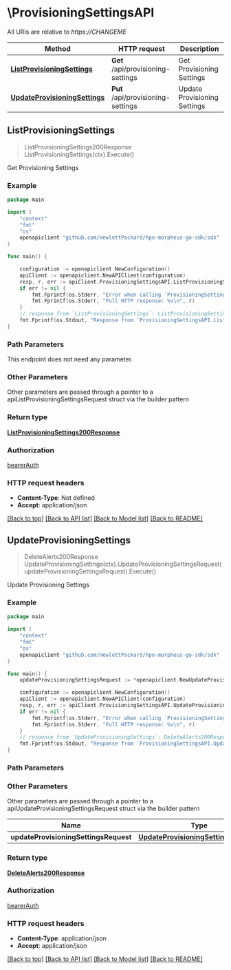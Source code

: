# \ProvisioningSettingsAPI

All URIs are relative to *https://CHANGEME*

Method | HTTP request | Description
------------- | ------------- | -------------
[**ListProvisioningSettings**](ProvisioningSettingsAPI.md#ListProvisioningSettings) | **Get** /api/provisioning-settings | Get Provisioning Settings
[**UpdateProvisioningSettings**](ProvisioningSettingsAPI.md#UpdateProvisioningSettings) | **Put** /api/provisioning-settings | Update Provisioning Settings



## ListProvisioningSettings

> ListProvisioningSettings200Response ListProvisioningSettings(ctx).Execute()

Get Provisioning Settings



### Example

```go
package main

import (
	"context"
	"fmt"
	"os"
	openapiclient "github.com/HewlettPackard/hpe-morpheus-go-sdk/sdk"
)

func main() {

	configuration := openapiclient.NewConfiguration()
	apiClient := openapiclient.NewAPIClient(configuration)
	resp, r, err := apiClient.ProvisioningSettingsAPI.ListProvisioningSettings(context.Background()).Execute()
	if err != nil {
		fmt.Fprintf(os.Stderr, "Error when calling `ProvisioningSettingsAPI.ListProvisioningSettings``: %v\n", err)
		fmt.Fprintf(os.Stderr, "Full HTTP response: %v\n", r)
	}
	// response from `ListProvisioningSettings`: ListProvisioningSettings200Response
	fmt.Fprintf(os.Stdout, "Response from `ProvisioningSettingsAPI.ListProvisioningSettings`: %v\n", resp)
}
```

### Path Parameters

This endpoint does not need any parameter.

### Other Parameters

Other parameters are passed through a pointer to a apiListProvisioningSettingsRequest struct via the builder pattern


### Return type

[**ListProvisioningSettings200Response**](ListProvisioningSettings200Response.md)

### Authorization

[bearerAuth](../README.md#bearerAuth)

### HTTP request headers

- **Content-Type**: Not defined
- **Accept**: application/json

[[Back to top]](#) [[Back to API list]](../README.md#documentation-for-api-endpoints)
[[Back to Model list]](../README.md#documentation-for-models)
[[Back to README]](../README.md)


## UpdateProvisioningSettings

> DeleteAlerts200Response UpdateProvisioningSettings(ctx).UpdateProvisioningSettingsRequest(updateProvisioningSettingsRequest).Execute()

Update Provisioning Settings



### Example

```go
package main

import (
	"context"
	"fmt"
	"os"
	openapiclient "github.com/HewlettPackard/hpe-morpheus-go-sdk/sdk"
)

func main() {
	updateProvisioningSettingsRequest := *openapiclient.NewUpdateProvisioningSettingsRequest() // UpdateProvisioningSettingsRequest |  (optional)

	configuration := openapiclient.NewConfiguration()
	apiClient := openapiclient.NewAPIClient(configuration)
	resp, r, err := apiClient.ProvisioningSettingsAPI.UpdateProvisioningSettings(context.Background()).UpdateProvisioningSettingsRequest(updateProvisioningSettingsRequest).Execute()
	if err != nil {
		fmt.Fprintf(os.Stderr, "Error when calling `ProvisioningSettingsAPI.UpdateProvisioningSettings``: %v\n", err)
		fmt.Fprintf(os.Stderr, "Full HTTP response: %v\n", r)
	}
	// response from `UpdateProvisioningSettings`: DeleteAlerts200Response
	fmt.Fprintf(os.Stdout, "Response from `ProvisioningSettingsAPI.UpdateProvisioningSettings`: %v\n", resp)
}
```

### Path Parameters



### Other Parameters

Other parameters are passed through a pointer to a apiUpdateProvisioningSettingsRequest struct via the builder pattern


Name | Type | Description  | Notes
------------- | ------------- | ------------- | -------------
 **updateProvisioningSettingsRequest** | [**UpdateProvisioningSettingsRequest**](UpdateProvisioningSettingsRequest.md) |  | 

### Return type

[**DeleteAlerts200Response**](DeleteAlerts200Response.md)

### Authorization

[bearerAuth](../README.md#bearerAuth)

### HTTP request headers

- **Content-Type**: application/json
- **Accept**: application/json

[[Back to top]](#) [[Back to API list]](../README.md#documentation-for-api-endpoints)
[[Back to Model list]](../README.md#documentation-for-models)
[[Back to README]](../README.md)

